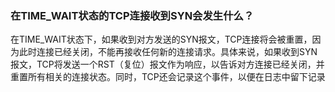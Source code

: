 ### 在TIME_WAIT状态的TCP连接收到SYN会发生什么？

在TIME_WAIT状态下，如果收到对方发送的SYN报文，TCP连接将会被重置，因为此时连接已经关闭，不能再接收任何新的连接请求。具体来说，如果收到SYN报文，TCP将发送一个RST（复位）报文作为响应，以告诉对方连接已经关闭，并重置所有相关的连接状态。同时，TCP还会记录这个事件，以便在日志中留下记录
